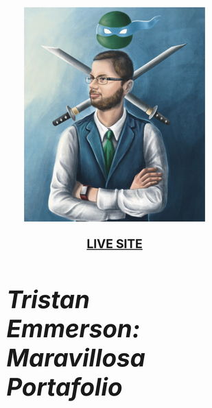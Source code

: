 <h1 align="center">
<img width="422" height="500" src="img\portfolio\original\tristan.jpg">

[LIVE SITE](http://tristanemmerson.com)

# _<h1>Tristan Emmerson: Maravillosa Portafolio_


